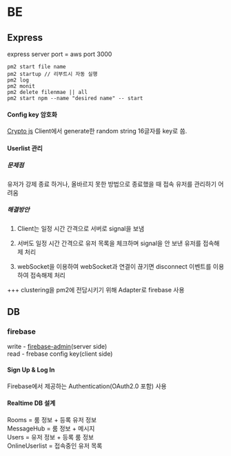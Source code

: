 # BE

## Express
express server port = aws port 3000

```
pm2 start file name
pm2 startup // 리부트시 자동 실행
pm2 log
pm2 monit
pm2 delete filenmae || all
pm2 start npm --name "desired name" -- start
```


#### Config key 암호화 
[Crypto js](https://cryptojs.gitbook.io/docs/)
Client에서 generate한 random string 16글자를 key로 씀.

#### Userlist 관리
##### 문제점
유저가 강제 종료 하거나, 올바르지 못한 방법으로 종료했을 때 접속 유저를 관리하기 어려움

##### 해결방안 
1. Client는 일정 시간 간격으로 서버로 signal을 보냄
2. 서버도 일정 시간 간격으로 유저 목록을 체크하며 signal을 안 보낸 유저를 접속해제 처리

1. webSocket을 이용하여 webSocket과 연결이 끊기면 disconnect 이벤트를 이용하여 접속해제 처리

+++
clustering을 pm2에 전담시키기 위해 Adapter로 firebase 사용



## DB

### firebase
write - [firebase-admin](https://firebase.google.com/docs/admin/setup#add-sdk)(server side)  
read - frebase config key(client side)  

#### Sign Up & Log In
Firebase에서 제공하는 Authentication(OAuth2.0 포함) 사용 

#### Realtime DB 설계  
Rooms = 룸 정보 + 등록 유저 정보  
MessageHub = 룸 정보 + 메시지    
Users = 유저 정보 + 등록 룸 정보  
OnlineUserlist = 접속중인 유저 목록


